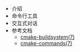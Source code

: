 - <span class="iconfont icon-atom"></span> 介绍
- <span class="iconfont icon-pack"></span> 命令行工具
- <span class="iconfont icon-crown"></span> 交互式对话
- <span class="iconfont icon-factory"></span> 参考文档
    - [cmake-buildsystem(7)](cmake/reference-manuals/cmake-buildsystem(7).md)
    - [cmake-commands(7)](cmake/reference-manuals/cmake-commands(7).md)